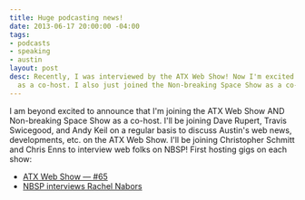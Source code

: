 ```yaml
---
title: Huge podcasting news!
date: 2013-06-17 20:00:00 -04:00
tags:
- podcasts
- speaking
- austin
layout: post
desc: Recently, I was interviewed by the ATX Web Show! Now I'm excited to join them
  as a co-host. I also just joined the Non-breaking Space Show as a co-host!
---
```


I am beyond excited to announce that I'm joining the ATX Web Show AND Non-breaking Space Show as a co-host. I'll be joining Dave Rupert, Travis Swicegood, and Andy Keil on a regular basis to discuss Austin's web news, developments, etc. on the ATX Web Show. I'll be joining Christopher Schmitt and Chris Enns to interview web folks on NBSP! First hosting gigs on each show:

* [ATX Web Show — #65](http://atxwebshow.com/2013/06/18/episode-65-hackathon-catchupisode/)
* [NBSP interviews Rachel Nabors](http://nonbreakingspace.tv/rachel-nabors/)